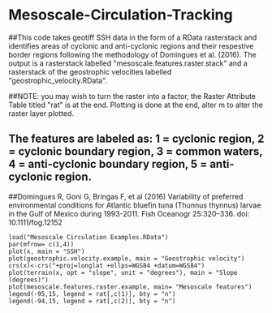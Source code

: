# Mesoscale-Circulation-Tracking


##This code takes geotiff SSH data in the form of a RData rasterstack and identifies areas of cyclonic and anti-cyclonic regions and their respestive border regions following the methodology of Domingues et al. (2016). The output is a rasterstack labelled "mesoscale.features.raster.stack" and a rasterstack of the geostrophic velocities labelled "geostrophic_velocity.RData". 

##NOTE: you may wish to turn the raster into a factor, the Raster Attribute Table titled "rat" is at the end. Plotting is done at the end, alter m to alter the raster layer plotted.

## The features are labeled as: 1 = cyclonic region, 2 = cyclonic boundary region, 3 = common waters, 4 = anti-cyclonic boundary region, 5 = anti-cyclonic region.

##Domingues R, Goni G, Bringas F, et al (2016) Variability of preferred environmental conditions for Atlantic bluefin tuna (Thunnus thynnus) larvae in the Gulf of Mexico during 1993-2011. Fish Oceanogr 25:320–336. doi: 10.1111/fog.12152



```
load("Mesoscale Circulation Examples.RData")
par(mfrow= c(1,4))
plot(x, main = "SSH")
plot(geostrophic.velocity.example, main = "Geostrophic velocity")
crs(x)<-crs("+proj=longlat +ellps=WGS84 +datum=WGS84") 
plot(terrain(x, opt = "slope", unit = "degrees"), main = "Slope (degrees)")
plot(mesoscale.features.raster.example, main= "Mesoscale features")
legend(-95,15, legend = rat[,c(1)], bty = "n")
legend(-94,15, legend = rat[,c(2)], bty = "n")
```